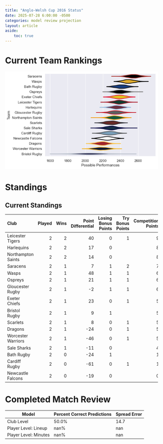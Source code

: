 ```yaml
---  
title: "Anglo-Welsh Cup 2016 Status"  
date: 2025-07-28 6:00:00 -0500  
categories: model review projection  
layout: article  
aside:  
    toc: true  
---
```

# Current Team Rankings


![Club Rankings](plots/rankings_Anglo-Welsh_Cup_2016.png)
# Standings

## Current Standings


| Club               |   Played |   Wins |   Point Differential |   Losing Bonus Points |   Try Bonus Points |   Competition Points |
|:-------------------|---------:|-------:|---------------------:|----------------------:|-------------------:|---------------------:|
| Leicester Tigers   |        2 |      2 |                   40 |                     0 |                  1 |                    9 |
| Harlequins         |        2 |      2 |                   17 |                     0 |                    |                    8 |
| Northampton Saints |        2 |      2 |                   14 |                     0 |                    |                    8 |
| Saracens           |        2 |      1 |                    7 |                     1 |                  2 |                    7 |
| Wasps              |        2 |      1 |                   48 |                     1 |                  1 |                    6 |
| Ospreys            |        2 |      1 |                   21 |                     1 |                  1 |                    6 |
| Gloucester Rugby   |        2 |      1 |                   -2 |                     1 |                  1 |                    6 |
| Exeter Chiefs      |        2 |      1 |                   23 |                     0 |                  1 |                    5 |
| Bristol Rugby      |        2 |      1 |                    9 |                     1 |                    |                    5 |
| Scarlets           |        2 |      1 |                    8 |                     0 |                  1 |                    5 |
| Dragons            |        2 |      1 |                  -24 |                     0 |                  1 |                    5 |
| Worcester Warriors |        2 |      1 |                  -46 |                     0 |                  1 |                    5 |
| Sale Sharks        |        2 |      1 |                  -11 |                     0 |                    |                    4 |
| Bath Rugby         |        2 |      0 |                  -24 |                     1 |                    |                    1 |
| Cardiff Rugby      |        2 |      0 |                  -61 |                     0 |                  1 |                    1 |
| Newcastle Falcons  |        2 |      0 |                  -19 |                     0 |                    |                    0 |



# Completed Match Review


| Model | Percent Correct Predictions | Spread Error |
| ------ | ------ | ------ |
| Club Level | 50.0% | 14.7 |
| Player Level: Lineup | nan% | nan |
| Player Level: Minutes | nan% | nan |

